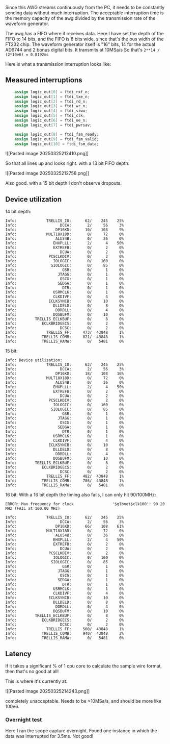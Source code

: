
Since this AWG streams continuously from the PC, it needs to be constantly sending data without much interruption. The acceptable interruption time is the memory capacity of the awg divided by the transmission rate of the waveform generator.

The awg has a FIFO where it receives data. Here I have set the depth of the FIFO to 14 bits, and the FIFO is 8 bits wide, since that's the bus width of the FT232 chip. The waveform generator itself is "16" bits, 14 for the actual AD9744 and 2 bonus digital bits. It transmits at 10MSa/s
So that's `2**14 / (2*10e6) = 0.8192ms`

Here is what a transmission interruption looks like:

## Measured interruptions
```verilog
    assign logic_out[0] = ftdi_rxf_n;
    assign logic_out[1] = ftdi_txe_n;
    assign logic_out[2] = ftdi_rd_n;
    assign logic_out[3] = ftdi_wr_n;
    assign logic_out[4] = ftdi_siwu;
    assign logic_out[5] = ftdi_clk;
    assign logic_out[6] = ftdi_oe_n;
    assign logic_out[7] = ftdi_pwrsav;

    assign logic_out[8] = ftdi_fsm_ready;
    assign logic_out[9] = ftdi_fsm_valid;
    assign logic_out[10] = ftdi_fsm_data;
```

![[Pasted image 20250325212410.png]]

So that all lines up and looks right. with a 13 bit FIFO depth:

![[Pasted image 20250325212758.png]]

Also good. with a 15 bit depth I don't observe dropouts.

## Device utilization

14 bit depth:
```
Info: 	          TRELLIS_IO:      62/    245    25%
Info: 	                DCCA:       2/     56     3%
Info: 	              DP16KD:      10/    108     9%
Info: 	          MULT18X18D:       0/     72     0%
Info: 	              ALU54B:       0/     36     0%
Info: 	             EHXPLLL:       2/      4    50%
Info: 	             EXTREFB:       0/      2     0%
Info: 	                DCUA:       0/      2     0%
Info: 	           PCSCLKDIV:       0/      2     0%
Info: 	             IOLOGIC:       0/    160     0%
Info: 	            SIOLOGIC:       0/     85     0%
Info: 	                 GSR:       0/      1     0%
Info: 	               JTAGG:       0/      1     0%
Info: 	                OSCG:       0/      1     0%
Info: 	               SEDGA:       0/      1     0%
Info: 	                 DTR:       0/      1     0%
Info: 	             USRMCLK:       0/      1     0%
Info: 	             CLKDIVF:       0/      4     0%
Info: 	           ECLKSYNCB:       0/     10     0%
Info: 	             DLLDELD:       0/      8     0%
Info: 	              DDRDLL:       0/      4     0%
Info: 	             DQSBUFM:       0/     10     0%
Info: 	     TRELLIS_ECLKBUF:       0/      8     0%
Info: 	        ECLKBRIDGECS:       0/      2     0%
Info: 	                DCSC:       0/      2     0%
Info: 	          TRELLIS_FF:     473/  43848     1%
Info: 	        TRELLIS_COMB:     821/  43848     1%
Info: 	        TRELLIS_RAMW:       0/   5481     0%
```
15 bit:
```
Info: Device utilisation:
Info: 	          TRELLIS_IO:      62/    245    25%
Info: 	                DCCA:       2/     56     3%
Info: 	              DP16KD:      18/    108    16%
Info: 	          MULT18X18D:       0/     72     0%
Info: 	              ALU54B:       0/     36     0%
Info: 	             EHXPLLL:       2/      4    50%
Info: 	             EXTREFB:       0/      2     0%
Info: 	                DCUA:       0/      2     0%
Info: 	           PCSCLKDIV:       0/      2     0%
Info: 	             IOLOGIC:       0/    160     0%
Info: 	            SIOLOGIC:       0/     85     0%
Info: 	                 GSR:       0/      1     0%
Info: 	               JTAGG:       0/      1     0%
Info: 	                OSCG:       0/      1     0%
Info: 	               SEDGA:       0/      1     0%
Info: 	                 DTR:       0/      1     0%
Info: 	             USRMCLK:       0/      1     0%
Info: 	             CLKDIVF:       0/      4     0%
Info: 	           ECLKSYNCB:       0/     10     0%
Info: 	             DLLDELD:       0/      8     0%
Info: 	              DDRDLL:       0/      4     0%
Info: 	             DQSBUFM:       0/     10     0%
Info: 	     TRELLIS_ECLKBUF:       0/      8     0%
Info: 	        ECLKBRIDGECS:       0/      2     0%
Info: 	                DCSC:       0/      2     0%
Info: 	          TRELLIS_FF:     482/  43848     1%
Info: 	        TRELLIS_COMB:     786/  43848     1%
Info: 	        TRELLIS_RAMW:       0/   5481     0%

```
16 bit:
With a 16 bit depth the timing also fails, I can only hit 90/100MHz:
```
ERROR: Max frequency for clock                 '$glbnet$clk100': 90.20 MHz (FAIL at 100.00 MHz)
```
```
Info: 	          TRELLIS_IO:      62/    245    25%
Info: 	                DCCA:       2/     56     3%
Info: 	              DP16KD:      66/    108    61%
Info: 	          MULT18X18D:       0/     72     0%
Info: 	              ALU54B:       0/     36     0%
Info: 	             EHXPLLL:       2/      4    50%
Info: 	             EXTREFB:       0/      2     0%
Info: 	                DCUA:       0/      2     0%
Info: 	           PCSCLKDIV:       0/      2     0%
Info: 	             IOLOGIC:       0/    160     0%
Info: 	            SIOLOGIC:       0/     85     0%
Info: 	                 GSR:       0/      1     0%
Info: 	               JTAGG:       0/      1     0%
Info: 	                OSCG:       0/      1     0%
Info: 	               SEDGA:       0/      1     0%
Info: 	                 DTR:       0/      1     0%
Info: 	             USRMCLK:       0/      1     0%
Info: 	             CLKDIVF:       0/      4     0%
Info: 	           ECLKSYNCB:       0/     10     0%
Info: 	             DLLDELD:       0/      8     0%
Info: 	              DDRDLL:       0/      4     0%
Info: 	             DQSBUFM:       0/     10     0%
Info: 	     TRELLIS_ECLKBUF:       0/      8     0%
Info: 	        ECLKBRIDGECS:       0/      2     0%
Info: 	                DCSC:       0/      2     0%
Info: 	          TRELLIS_FF:     500/  43848     1%
Info: 	        TRELLIS_COMB:     940/  43848     2%
Info: 	        TRELLIS_RAMW:       0/   5481     0%

```

## Latency
If it takes a significant % of 1 cpu core to calculate the sample wire format, then that's no good at all!

This is where it's currently at:

![[Pasted image 20250325214243.png]]

completely unacceptable. Needs to be >10MSa/s, and should be more like 100e6.

### Overnight test

Here I ran the scope capture overnight. Found one instance in which the data was interrupted for 3.5ms. Not good!